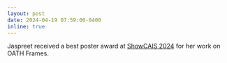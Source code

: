 ```yaml
---
layout: post
date: 2024-04-19 07:59:00-0400
inline: true
---
```


Jaspreet received a best poster award at [ShowCAIS 2024](https://sites.google.com/usc.edu/showcais-2024/home?authuser=0) for her work on OATH Frames.

